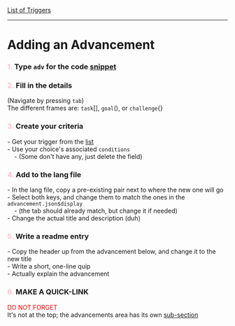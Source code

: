 [List of Triggers](https://minecraft.wiki/w/Advancement_definition#List_of_triggers)

---

# Adding an Advancement

### <span style="color:pink">1.</span> Type `adv` for the code [snippet](resources/adv_snippet.jsonc)

### <span style="color:pink">2.</span> Fill in the details
(Navigate by pressing `tab`)<br>
The different frames are: `task`[], `goal`(), or `challenge`{}

### <span style="color:pink">3.</span> Create your criteria
\- Get your trigger from the [list](https://minecraft.wiki/w/Advancement_definition#List_of_triggers)<br>
\- Use your choice's associated `conditions`<br>
&nbsp;&nbsp;&nbsp;&nbsp;\- (Some don't have any, just delete the field)

### <span style="color:pink">4.</span> Add to the lang file
\- In the lang file, copy a pre-existing pair next to where the new one will go<br>
\- Select both keys, and change them to match the ones in the `advancement.json$display`<br>
&nbsp;&nbsp;&nbsp;&nbsp;\- (the tab should already match, but change it if needed)<br>
\- Change the actual title and description (duh)

### <span style="color:pink">5.</span> Write a readme entry
\- Copy the header up from the advancement below, and change it to the new title<br>
\- Write a short, one-line quip<br>
\- Actually explain the advancement

### <span style="color:pink">6.</span> MAKE A QUICK-LINK
<span style="color:red">DO NOT FORGET</span><br>
It's not at the top; the advancements area has its own [sub-section](../README.md#skip-to-advancement)
